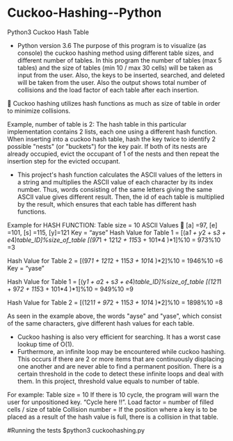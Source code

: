 # Cuckoo-Hashing--Python

Python3 Cuckoo Hash Table
- Python version 3.6
The purpose of this program is to visualize (as console) the cuckoo hashing method using different table sizes, and different number of tables.
In this program the number of tables (max 5 tables) and the size of tables (min 10 / max 30 cells) will be taken as input from the user. Also, the keys to be inserted, searched, and deleted will be taken from the user. Also the output shows total number of collisions and the load factor of each table after each insertion.

 Cuckoo hashing utilizes hash functions as much as size of table in order to minimize collisions.

Example, number of table is 2:
The hash table in this particular implementation contains 2 lists, each one using a different hash function. When inserting into a cuckoo hash table, hash the key twice to identify 2 possible "nests" (or "buckets") for the key pair. If both of its nests are already occupied, evict the occupant of 1 of the nests and then repeat the insertion step for the evicted occupant.

- This project's hash function calculates the ASCII values of the letters in a string and multiplies the ASCII value of each character by its index number. Thus, words consisting of the same letters giving the same ASCII value gives different result. Then, the id of each table is multiplied by the result, which ensures that each table has different hash functions.

Example for HASH FUNCTION:
Table size = 10
ASCII Values  [a] =97, [e] =101, [s] =115, [y]=121
Key = “ayse”
Hash Value for Table 1 = [(a*1 + y*2 + s*3 + e*4)*table_ID]%size_of_table 
                         [(97*1 + 121*2 + 115*3 + 101*4 )*1]%10 = 973%10 =3

Hash Value for Table 2 = [(97*1 + 121*2 + 115*3 + 101*4 )*2]%10 = 1946%10 =6
Key = “yase”

Hash Value for Table 1 = [(y*1 + a*2 + s*3 + e*4)*table_ID]%size_of_table
                         [(121*1 + 97*2 + 115*3 + 101*4 )*1]%10 = 949%10 =9
                         
Hash Value for Table 2 = [(121*1 + 97*2 + 115*3 + 101*4 )*2]%10 = 1898%10 =8

As seen in the example above, the words "ayse" and "yase", which consist of the same characters, give different hash values for each table.

- Cuckoo hashing is also very efficient for searching. It has a worst case lookup time of O(1).
- Furthermore, an infinite loop may be encountered while cuckoo hashing. This occurs if there are 2 or more items that are continuously displacing one another and are never able to find a permanent position. There is a certain threshold in the code to detect these infinite loops and deal with them. In this project, threshold value equals to number of table.

For example:
Table size = 10
If there is 10 cycle, the program will warn the user for unpositioned key. “Cycle here !!”.
Load factor = number of filled cells / size of table
Collision number = If the position where a key is to be placed as a result of the hash value is full, there is a collision in that table. 

#Running the tests
$python3 cuckoohashing.py 
